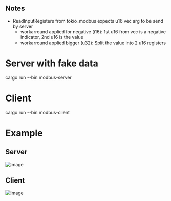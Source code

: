 ## Notes
 - ReadInputRegisters from tokio_modbus expects u16 vec arg to be send by server
   - workarround applied for negative (i16): 1st u16 from vec is a negative indicator, 2nd u16 is the value
   - workarround applied bigger (u32): Split the value into 2 u16 registers

# Server with fake data

cargo run --bin modbus-server


# Client

cargo run --bin modbus-client


# Example

## Server

![image](https://github.com/user-attachments/assets/ac3f4728-2a70-41fd-9d45-b073de0e7ee0)


## Client

![image](https://github.com/user-attachments/assets/3b610cef-84f7-407e-9a51-0d364188d837)

